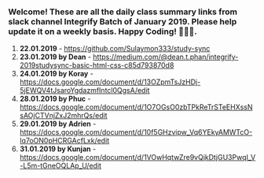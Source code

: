 ### Welcome! These are all the daily class summary links from slack channel Integrify Batch of January 2019. Please help update it on a weekly basis. Happy Coding! 🙊😀😍.

1. **22.01.2019** - https://github.com/Sulaymon333/study-sync
2. **23.01.2019 by Dean** - https://medium.com/@dean.t.phan/integrify-2019studysync-basic-html-css-c85d793870d8
3. **24.01.2019 by Koray** - https://docs.google.com/document/d/13OZpmTsJzHDj-5jEWQV4tJsaroYgdazmfIntcl0QgsA/edit
4. **28.01.2019 by Phuc** - https://docs.google.com/document/d/1O7OGsO0zbTPkReTrSTeEHXssNsAOjCTVnjZxJ2mhrQs/edit
5. **29.01.2019 by Adrien** - https://docs.google.com/document/d/10f5GHzvipw_Vq6YEkyAMWTcO-lq7oON0pHCRGAcfLxk/edit
6. **31.01.2019 by Kunjan** - https://docs.google.com/document/d/1VOwHqtwZre9vQjkDtjGU3PwqI_V-L5m-tGneOQLAp_U/edit
